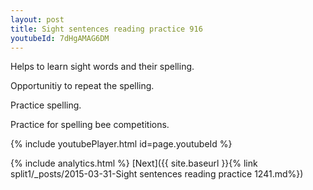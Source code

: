 ```yaml
---
layout: post
title: Sight sentences reading practice 916
youtubeId: 7dHgAMAG6DM
---
```

 
 
Helps to learn sight words and their spelling.

Opportunitiy to repeat the spelling. 

Practice spelling. 
 
Practice for spelling bee competitions. 
 
{% include youtubePlayer.html id=page.youtubeId %}
 
 
{% include analytics.html %} 
[Next]({{ site.baseurl }}{% link  split1/_posts/2015-03-31-Sight sentences reading practice 1241.md%})
 
